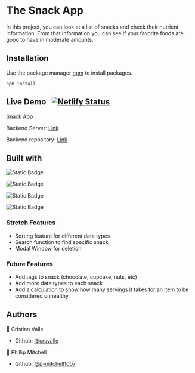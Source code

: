# The Snack App

In this project, you can look at a list of snacks and check their nutrient information. From that information you can see if your favorite foods are good to have in moderate amounts. 

## Installation

Use the package manager [npm](https://www.npmjs.com/) to install packages.

```
npm install
```

## Live Demo &nbsp;&nbsp;[![Netlify Status](https://api.netlify.com/api/v1/badges/ca46b07c-53fe-4657-a74e-448c44960c70/deploy-status)](https://app.netlify.com/sites/cosmic-pavlova-317973/deploys)
[Snack App](https://snackapp-ku82.onrender.com/)

Backend Server: [Link](https://snacks-deploy.onrender.com/)

Backend repository: [Link](https://github.com/crsvalle/single-resource-back-end)


## Built with
![Static Badge](https://img.shields.io/badge/-ReactJs-61DAFB?logo=react&logoColor=white&style=for-the-badge)

![Static Badge](https://img.shields.io/badge/PostgresSQL-d?style=for-the-badge&logo=postgresql&logoColor=white&color=%234169E1)

![Static Badge](https://img.shields.io/badge/Node.js-d?style=for-the-badge&logo=nodedotjs&logoColor=%23339933&color=green)

![Static Badge](https://img.shields.io/badge/Express.js-d?style=for-the-badge&logo=express&logoColor=%23000000&color=yellow)



### Stretch Features
* Sorting feature for different data types
* Search function to find specific snack
* Modal Window for deletion

### Future Features
* Add tags to snack (chocolate, cupcake, nuts, etc)
* Add more data types to each snack
* Add a calculation to show how many servings it takes for an item to be considered unhealthy.


## Authors

👤 Cristian Valle
* Github: [@crsvalle](https://github.com/crsvalle)

👤 Phillip Mitchell
* Github: [@p-mitchell1007](https://github.com/p-mitchell1007)
